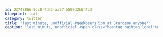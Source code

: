 ```yaml
---
id: 23747866-1cc8-4da2-aa57-b508d2b6f4c3
blueprint: text
category: twitter
title: 'last minute, unofficial #geekbeers 5pm at Sturgeon anyone?'
caption: 'last minute, unofficial <span class="hashtag hashtag_local">#<a href="http://tweettemp.darylchymko.ca/?tag=geekbeers">geekbeers</a> 5pm at Sturgeon anyone?'
---
```

